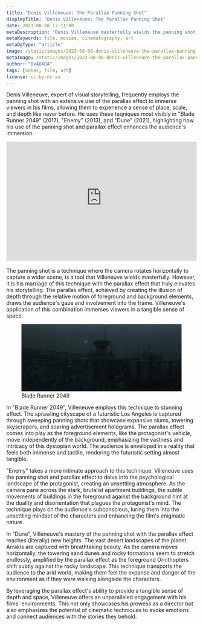 ```yaml
---
title: "Denis Villeneuve: The Parallax Panning Shot"
displayTitle: "Denis Villeneuve: The Parallax Panning Shot"
date: 2023-08-08 17:11:00
metaDescription: "Denis Villeneuve masterfully wields the panning shot with parallax in films like Blade Runner 2049, Enemy, and Dune, immersing viewers in rich, multi-dimensional worlds."
metaKeywords: film, movies, cinematography, art
metaOgType: "article"
image: /static/images/2023-08-08-denis-villeneuve-the-parallax-panning-shot.jpg
metaImage: /static/images/2023-08-08-denis-villeneuve-the-parallax-panning-shot.jpg
author: "0xADADA"
tags: [notes, film, art]
license: cc-by-nc-sa
---
```


Denis Villeneuve, expert of visual storytelling, frequently employs the panning shot with an extensive use of the
parallax effect to immerse viewers in his films, allowing them to experience a sense of place, scale, and depth like
never before. He uses these teqniques most visibly in "Blade Runner 2049" (2017), "Enemy" (2013), and "Dune" (2021),
highlighting how his use of the panning shot and parallax effect enhances the audience's immersion.

<iframe width="100%" height="315" src="https://www.youtube-nocookie.com/embed/jJovZFm6fzI" title="YouTube video player" frameborder="0" allow="accelerometer; autoplay; clipboard-write; encrypted-media; gyroscope; picture-in-picture; web-share" allowfullscreen></iframe>

The panning shot is a technique where the camera rotates horizontally to capture a wider scene, is a tool that
Villeneuve wields masterfully. However, it is his marriage of this technique with the parallax effect that truly
elevates his storytelling. The parallax effect, achieved by creating the illusion of depth through the relative motion
of foreground and background elements, draws the audience's gaze and involvement into the frame. Villeneuve's
application of this combination immerses viewers in a tangible sense of space.

<figure>
  <img src="/static/images/2023-08-08-denis-villeneuve-the-parallax-panning-shot.jpg" alt="Blade Runner 2049">
  <figcaption>Blade Runner 2049</figcaption>
</figure>

In "Blade Runner 2049", Villeneuve employs this technique to stunning effect. The sprawling cityscape of a futuristic
Los Angeles is captured through sweeping panning shots that showcase expansive slums, towering skyscrapers, and soaring
advertisement holograms. The parallax effect comes into play as the foreground elements, like the protagonist's vehicle,
move independently of the background, emphasizing the vastness and intricacy of this dystopian world. The audience is
enveloped in a reality that feels both immense and tactile, rendering the futuristic setting almost tangible.

"Enemy" takes a more intimate approach to this technique. Villeneuve uses the panning shot and parallax effect to delve
into the psychological landscape of the protagonist, creating an unsettling atmosphere. As the camera pans across the
stark, brutalist apartment buildings, the subtle movements of buildings in the foreground against the background hint
at the duality and disorientation that plagues the protagonist's mind. The technique plays on the audience's
subconscious, luring them into the unsettling mindset of the characters and enhancing the film's enigmatic nature.

In "Dune", Villeneuve's mastery of the panning shot with the parallax effect reaches (literally) new heights. The vast
desert landscapes of the planet Arrakis are captured with breathtaking beauty. As the camera moves horizontally, the
towering sand dunes and rocky formations seem to stretch endlessly, amplified by the parallax effect as the foreground
Ornithopters shift subtly against the rocky landscape. This technique transports the audience to the arid world, making
them feel the expanse and danger of the environment as if they were walking alongside the characters.

By leveraging the parallax effect's ability to provide a tangible sense of depth and space, Villeneuve offers an
unparalleled engagement with his films' environments. This not only showcases his prowess as a director but also
emphasizes the potential of cinematic techniques to evoke emotions and connect audiences with the stories they behold.
